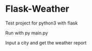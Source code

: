 # Flask-Weather

Test project for python3 with flask

Run with py main.py

Input a city and get the weather report